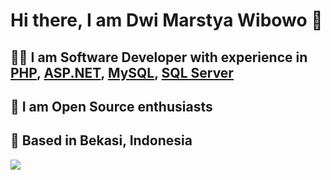 # Hi there, I am Dwi Marstya Wibowo 👋

## :mechanic: I am Software Developer with experience in [PHP](https://www.php.net), [ASP.NET](https://dotnet.microsoft.com/en-us/apps/aspnet), [MySQL](https://www.mysql.com/), [SQL Server](https://www.microsoft.com/en-ca/sql-server)

## :star2: I am Open Source enthusiasts

## :house_with_garden: Based in Bekasi, Indonesia

[![](https://user-images.githubusercontent.com/13568817/153515937-f11d7171-51d1-4934-9516-cd44d65dfab4.png)](https://t.me/dwimwibowo)


<!--
**dwimwibowo/dwimwibowo** is a ✨ _special_ ✨ repository because its `README.md` (this file) appears on your GitHub profile.

Here are some ideas to get you started:

- 🔭 I’m currently working on ...
- 🌱 I’m currently learning ...
- 👯 I’m looking to collaborate on ...
- 🤔 I’m looking for help with ...
- 💬 Ask me about ...
- 📫 How to reach me: ...
- 😄 Pronouns: ...
- ⚡ Fun fact: ...
-->
